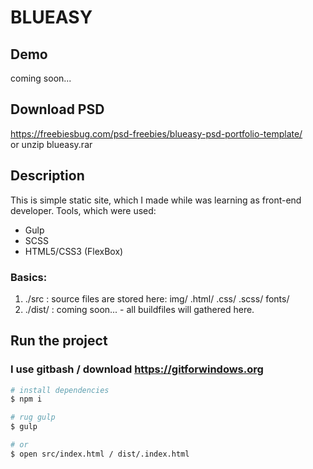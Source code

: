 # BLUEASY
## Demo
coming soon...
## Download PSD
https://freebiesbug.com/psd-freebies/blueasy-psd-portfolio-template/  
or unzip blueasy.rar
## Description
This is simple static site, which I made while was learning as front-end developer.
Tools, which were used:
- Gulp
- SCSS
- HTML5/CSS3 (FlexBox)
### Basics:
1. ./src : source files are stored here: img/ .html/ .css/ .scss/ fonts/
2. ./dist/ : coming soon... - all buildfiles will gathered here. 
## Run the project
### I use gitbash /  download https://gitforwindows.org
``` bash
# install dependencies
$ npm i

# rug gulp
$ gulp

# or
$ open src/index.html / dist/.index.html
